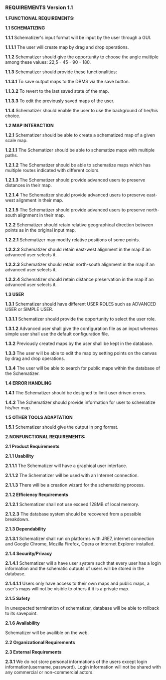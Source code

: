 ### REQUIREMENTS Version 1.1 ###

**1.FUNCTIONAL REQUIREMENTS:**

**1.1 SCHEMATIZING**

**1.1.1** Schematizer's input format will be input by the  user through a GUI.

**1.1.1.1** The user will create map by drag and drop operations.

**1.1.2** Schematizer should give the opportunity to choose the angle multiple among these values: 22,5 - 45 - 90 - 180.

**1.1.3** Schematizer should provide these functionalities:

**1.1.3.1** To save output maps to the DBMS via the save button.

**1.1.3.2** To revert to the last saved state of the map.

**1.1.3.3** To edit the previously saved maps of the user.

**1.1.4** Schematizer should enable the user to use the background of her/his choice.

**1.2 MAP INTERACTION**

**1.2.1** Schematizer should be able to create a schematized map of a given scale map.

**1.2.1.1** The Schematizer should be able to schematize maps with multiple paths.

**1.2.1.2** The Schematizer should be able to schematize maps which has multiple routes indicated with different colors.

**1.2.1.3** The Schematizer should provide advanced users to preserve distances in their map.

**1.2.1.4** The Schematizer should provide advanced users to preserve east-west alignment in their map.

**1.2.1.5** The Schematizer should provide advanced users to preserve north-south alignment in their map.

**1.2.2** Schematizer should retain relative geographical direction between points as in the original input map.

**1.2.2.1** Schematizer may modify relative positions of some points.

**1.2.2.2** Schematizer should retain east-west alignment in the map if an advanced user selects it.

**1.2.2.3** Schematizer should retain north-south alignment in the map if an advanced user selects it.

**1.2.2.4** Schematizer should retain distance preservation in the map if an advanced user selects it.

**1.3 USER**

**1.3.1** Schematizer should have different USER ROLES such as ADVANCED USER or SIMPLE USER.

**1.3.1.1** Schematizer should provide the opportunity to select the user role.

**1.3.1.2** Advanced user shall give the configuration file as an input whereas simple user shall use the default configuration file.

**1.3.2** Previously created maps by the user shall be kept in the database.

**1.3.3** The user will be able to edit the map by setting points on the canvas by drag and drop operations.

**1.3.4** The user will be able to search for public maps within the database of the Schematizer.

**1.4 ERROR HANDLING**

**1.4.1** The Schematizer should be designed to limit user driven errors.

**1.4.2** The Schematizer should provide information for user to schematize his/her map.

**1.5 OTHER TOOLS ADAPTATION**

**1.5.1** Schematizer should  give the output in png format.

**2.NONFUNCTIONAL REQUIREMENTS:**

**2.1 Product Requirements**

**2.1.1 Usability**

**2.1.1.1** The Schematizer will have a graphical user interface.

**2.1.1.2** The Schematizer will be used with an Internet connection.

**2.1.1.3** There will be a creation wizard for the schematizing process.

**2.1.2 Efficiency Requirements**

**2.1.2.1**  Schematizer shall not use exceed 128MB of local memory.

**2.1.2.3**  The database system should be recovered from a possible breakdown.

**2.1.3 Dependability**

**2.1.3.1**  Schematizer shall run on platforms with JRE7, internet connection and Google Chrome, Mozilla Firefox, Opera or Internet Explorer installed.

**2.1.4 Security/Privacy**

**2.1.4.1**  Schematizer will a have user system such that every user has a login information and the schematic outputs of users will be stored in the database.

**2.1.4.1.1** Users only have access to their own maps and public maps, a user's maps will not be visible to others if it is a private map.

**2.1.5 Safety**

In unexpected termination of schematizer, database will be able to rollback to its savepoint.

**2.1.6 Availability**

Schematizer will be availible on the web.

**2.2 Organizational Requirements**

**2.3 External Requirements**

**2.3.1** We do not store personal informations of the users except login information(username, password). Login information will not be shared with any commercial or non-commercial actors.
